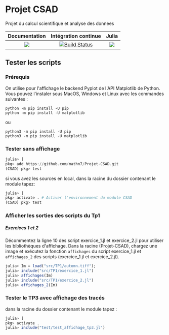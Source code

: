 # Projet CSAD
Projet du calcul scientifique et analyse des donnees


| **Documentation** | **Intégration continue** | **Julia** |
|:-----------------:|:------------------------:|:---------:|
|[![](https://img.shields.io/badge/docs-dev-blue.svg)](https://mathn7.github.io/Projet-CSAD/dev)|[![Build Status](https://travis-ci.com/mathn7/Projet-CSAD.svg?branch=master)](https://travis-ci.com/mathn7/Projet-CSAD)|[![](https://img.shields.io/github/v/release/JuliaLang/julia.svg)](https://docs.julialang.org)|


## Tester les scripts

### Prérequis

On utilise pour l'affichage le backend Pyplot de l'API Matplotlib de Python. Vous pouvez l'instaler sous MacOS, Windows et Linux avec les commandes suivantes :  

```
python -m pip install -U pip
python -m pip install -U matplotlib
```
ou
```
python3 -m pip install -U pip
python3 -m pip install -U matplotlib
```

### Tester sans affichage

```julia
julia> ]
pkg> add https://github.com/mathn7/Projet-CSAD.git
(CSAD) pkg> test
```
si vous avez les sources en local, dans la racine du dossier contenant le module tapez:

```julia
julia> ]
pkg> activate . # Activer l'environnement du module CSAD
(CSAD) pkg> test
```

### Afficher les sorties des scripts du Tp1
##### Exercices 1 et 2
Décommentez la ligne 10 des script exercice_1.jl et exercice_2.jl pour utiliser les bibliothèques d'affichage.
Dans la racine (Projet-CSAD), chargez une image et exécutez la fonction `affichages` du script exercice_1.jl et
`affichages_2` des scripts (exercice_1.jl et exercice_2.jl).

```julia
julia> Im = load("src/TP1/automn.tiff");
julia> include("src/TP1/exercice_1.jl")
julia> affichages(Im)
julia> include("src/TP1/exercice_2.jl")
julia> affichages_2(Im)
```

### Tester le TP3 avec affichage des tracés
dans la racine du dossier contenant le module tapez :
```julia
julia> ]
pkg> activate . 
julia> include("test/test_affichage_tp3.jl")
```
